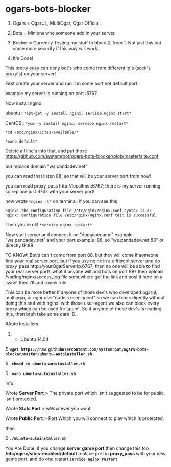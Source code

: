 # ogars-bots-blocker

1. Ogars = OgarUL, MultiOgar, Ogar Official.

2. Bots = Minions who someone add in your server.

3. Bocker = Currently Testing my stuff to block 2. from 1. Not just this but some more security if this way will work.

4. It's Done!

This pretty easy can deny bot's who come from different ip's (sock's proxy's) on your server!

First create your server and run it in some port not default port. 

example my server is running on port :6767

Now install nginx

ubuntu : ``*apt-get -y install nginx; service nginx start*``

CentOS : ``*yum -y install nginx; service nginx restart*``

``*cd /etc/nginx/sites-available/*``

``*nano default*``

Delete all line's into that, and put those https://github.com/systemroot/ogars-bots-blocker/blob/master/site.conf

but replace domain "ws.pandadev.net"

you can read that listen 88; so that will be your server port from now!

you can read  proxy_pass http://localhost:6767; there is my server running so replace just 6767 with your server port!

now wrote ``*nginx -t*`` on terminal, if you can see this 

`
nginx: the configuration file /etc/nginx/nginx.conf syntax is ok
nginx: configuration file /etc/nginx/nginx.conf test is successful
`

Then you're ok! ``*service nginx restart*``

Now start server and connect it on "domainename" example "ws.pandadev.net" and your port example :88, so "ws.pandadev.net:88"
or directly IP:88 


TO KNOW!
Bot's can't come from port 88. but they will come if someone find your real server port. but if you use nginx in a different server and do proxy_pass http://yourOgarServerIp:6767;
then no one will be able to find your real server port!.
what if anyone will add bots on port 88? then upload /var/log/nginx/access_log file somewhere get the link and post it here on a issue! then i'll add a new rule. 

This can be more better if anyone of those dev's who developed ogarul, multiogar, or ogar use "nodejs user-agent" so we can block directly without doing this stuf with nginx! with those user-agent we also can block every proxy which can be used for spam!. So if anyone of those dev's is reading this, then bruh take some care :D.

#Auto Installers.

1. - Ubuntu 14.04

$ **``wget https://raw.githubusercontent.com/systemroot/ogars-bots-blocker/master/ubuntu-autoinstaller.sh``**

$ **`` chmod +x ubuntu-autoinstaller.sh``**

$ **`` nano ubuntu-autoinstaller.sh``**

Info. 

Wrote **Server Port** > The private port which isn't suggested to be for public. isn't protected.

Wrote **Stats Port** > wWhatever you want.

Wrote **Public Port** > Port Which you will connect to play which is protected.

then

$ **``./ubuntu-autoinstaller.sh``**

You Are Done! if you change **server game port** then change this too **/etc/nginx/sites-enabled/default** replace port in **proxy_pass** with your new game port.
and do one restart **``service nginx restart``**
